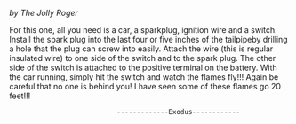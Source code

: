 _by The Jolly Roger_

For this one, all you need is a car, a sparkplug, ignition wire and a
switch. Install the spark plug into the last four or five inches of
the tailpipeby drilling a hole that the plug can screw into easily.
Attach the wire (this is regular insulated wire) to one side of the
switch and to the spark plug. The other side of the switch is attached
to the positive terminal on the battery. With the car running, simply
hit the switch and watch the flames fly!!! Again be careful that no
one is behind you! I have seen some of these flames go 20 feet!!!

                               -------------Exodus------------
